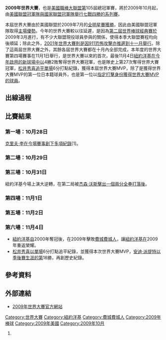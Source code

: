 **2009年世界大賽**，也是[美國職棒大聯盟第](https://zh.wikipedia.org/wiki/美國職棒大聯盟 "wikilink")105屆總冠軍賽，將於2009年10月起，由[美國聯盟冠軍隊與](https://zh.wikipedia.org/wiki/美國聯盟 "wikilink")[國家聯盟冠軍隊舉行七戰四勝的系列賽](https://zh.wikipedia.org/wiki/國家聯盟 "wikilink")。

本屆世界大賽由於美國聯盟於2009年7月的[全明星賽獲勝](https://zh.wikipedia.org/wiki/2009年美國職棒大聯盟全明星賽 "wikilink")，因此由美國聯盟冠軍隊取得[主場優勢](https://zh.wikipedia.org/wiki/主場優勢 "wikilink")。今年的世界大賽較以往延遲，是因為[第二屆世界棒球經典賽於](../Page/2009年世界棒球經典賽.md "wikilink")2009年3月進行，有不少大聯盟現役球員參與的關係，使得本季大聯盟賽程均向後順延；除此之外，[2001年世界大賽則是因](../Page/2001年世界大賽.md "wikilink")[911恐怖攻擊亦推遲到十一月舉行](https://zh.wikipedia.org/wiki/九一一襲擊事件 "wikilink")。除了這兩屆世界大賽之外，其餘各屆世界大賽都在十月內全部完成，本年度的世界大賽第四場賽事在11月1日舉行，是世界大賽以來的首次，最後11月4日[紐約洋基在今年啟用的新球場中以](../Page/紐約洋基.md "wikilink")4勝2敗奪得世界大賽冠軍，也是隊史上第27次奪得世界大賽冠軍，[松井秀喜追平單場](https://zh.wikipedia.org/wiki/松井秀喜 "wikilink")6分打點紀錄，獲得本屆世界大賽MVP，除了是獲得世界大賽MVP的第一位日本籍球員外，也是第一位以[指定打擊身份獲得世界大賽MVP的球員](https://zh.wikipedia.org/wiki/指定打擊 "wikilink")。

## 出線過程

## 比賽結果

### 第一場：10月28日

[克里夫·李在今場賽事創下多項紀錄](../Page/克里夫·李.md "wikilink")\[1\]。

### 第二場：10月29日

### 第三場：10月31日

紐約洋基今場上演大逆轉，在第二局被[杰森·沃斯擊出一個兩分全壘打落後](../Page/杰森·沃斯.md "wikilink")。

### 第四場：11月1日

### 第五場：11月2日

### 第六場：11月4日

  - [紐約洋基自](../Page/紐約洋基.md "wikilink")2000年奪冠後，在2009年擊敗[費城費城人](../Page/費城費城人.md "wikilink")，讓[紐約洋基在](../Page/紐約洋基.md "wikilink")2009年重返榮耀。
  - [松井秀喜以單場](https://zh.wikipedia.org/wiki/松井秀喜 "wikilink")6分打點追平紀錄，並獲得本次世界大賽MVP，[安迪·派提特以季後賽生涯的第](../Page/安迪·派提特.md "wikilink")18勝，再創歷史紀錄。

## 參考資料

## 外部連結

  - [2009年世界大賽官方網站](http://mlb.mlb.com/mlb/ps/y2009/index.jsp)

[Category:世界大賽](https://zh.wikipedia.org/wiki/Category:世界大賽 "wikilink")
[Category:紐約洋基](https://zh.wikipedia.org/wiki/Category:紐約洋基 "wikilink")
[Category:費城費城人](https://zh.wikipedia.org/wiki/Category:費城費城人 "wikilink")
[Category:2009年棒球](https://zh.wikipedia.org/wiki/Category:2009年棒球 "wikilink")
[Category:2009年美國](https://zh.wikipedia.org/wiki/Category:2009年美國 "wikilink")
[Category:2009年10月](https://zh.wikipedia.org/wiki/Category:2009年10月 "wikilink")

1.